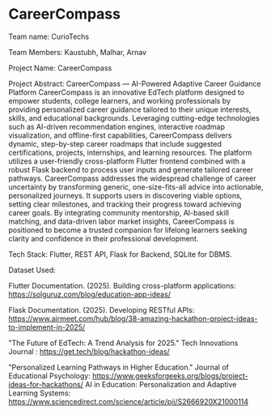 # CareerCompass

Team name: CurioTechs

Team Members: Kaustubh, Malhar, Arnav

Project Name: CareerCompass

Project Abstract: CareerCompass — AI-Powered Adaptive Career Guidance Platform
CareerCompass is an innovative EdTech platform designed to empower students, college learners, and working professionals by providing personalized career guidance tailored to their unique interests, skills, and educational backgrounds. Leveraging cutting-edge technologies such as AI-driven recommendation engines, interactive roadmap visualization, and offline-first capabilities, CareerCompass delivers dynamic, step-by-step career roadmaps that include suggested certifications, projects, internships, and learning resources.
The platform utilizes a user-friendly cross-platform Flutter frontend combined with a robust Flask backend to process user inputs and generate tailored career pathways. CareerCompass addresses the widespread challenge of career uncertainty by transforming generic, one-size-fits-all advice into actionable, personalized journeys. It supports users in discovering viable options, setting clear milestones, and tracking their progress toward achieving career goals.
By integrating community mentorship, AI-based skill matching, and data-driven labor market insights, CareerCompass is positioned to become a trusted companion for lifelong learners seeking clarity and confidence in their professional development.

Tech Stack: Flutter, REST API, Flask for Backend, SQLite for DBMS.

Dataset Used: 

Flutter Documentation. (2025). Building cross-platform applications: https://solguruz.com/blog/education-app-ideas/ 

Flask Documentation. (2025). Developing RESTful APIs: https://www.airmeet.com/hub/blog/38-amazing-hackathon-project-ideas-to-implement-in-2025/

"The Future of EdTech: A Trend Analysis for 2025." Tech Innovations Journal : https://get.tech/blog/hackathon-ideas/

"Personalized Learning Pathways in Higher Education." Journal of Educational Psychology: https://www.geeksforgeeks.org/blogs/project-ideas-for-hackathons/
AI in Education: Personalization and Adaptive Learning Systems: https://www.sciencedirect.com/science/article/pii/S2666920X21000114
